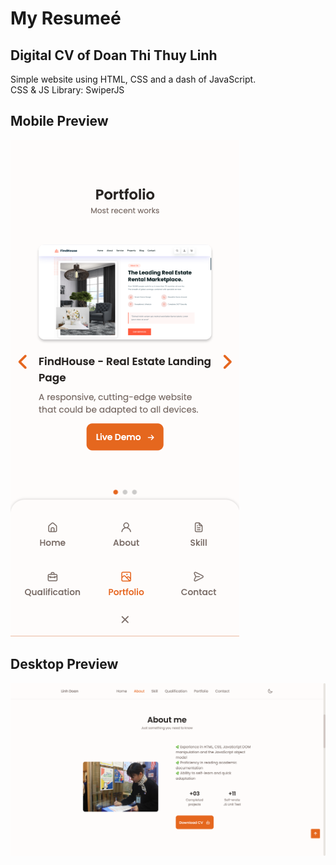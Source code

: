# My Resumeé

## Digital CV of Doan Thi Thuy Linh

Simple website using HTML, CSS and a dash of JavaScript. 
</br>
CSS & JS Library: SwiperJS

## Mobile Preview

![My Resumee Mobile Preview](./assets/app-preview/mobile-version.png)

## Desktop Preview

![My Resumee Desktop Preview](./assets/app-preview/desktop-version.png)
